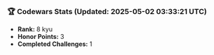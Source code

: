 ### 🏆 Codewars Stats (Updated: 2025-05-02 03:33:21 UTC)

- **Rank:** 8 kyu
- **Honor Points:** 3
- **Completed Challenges:** 1

